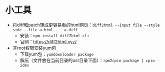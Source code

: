 # 小工具

- 将diff和patch转成更容易看的html网页：`diff2html --input file --style side --file a.html --  a.diff`
  - 安装：`npm install diff2html-cli`
  - 官网：https://diff2html.xyz/
- 非root权限安装yum包
  - 下载yum包：`yumdownloader package`
  - 解压（文件放在当前目录的usr目录下面）：`rpm2cpio package | cpio -idmv`

